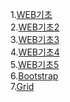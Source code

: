 1.[WEB기초](./WEB%EA%B8%B0%EC%B4%88.md)<br>
2.[WEB기초2](./WEB%EA%B8%B0%EC%B4%882.md)<br>
3.[WEB기초3](./WEB%EA%B8%B0%EC%B4%883.md)<br>
4.[WEB기초4](./WEB%EA%B8%B0%EC%B4%884.md)<br>
5.[WEB기초5](./WEB%EA%B8%B0%EC%B4%885.md)<br>
6.[Bootstrap](./WEB_bootstrap.md)<br>
7.[Grid](./WEB_grid.html)<br>